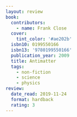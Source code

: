 ```yaml
---
layout: review
book:
  contributors:
    - name: Frank Close
  cover:
    tint_color: '#ae202b'
  isbn10: 0199550166
  isbn13: '9780199550166'
  publication_year: 2009
  title: Antimatter
  tags:
    - non-fiction
    - science
    - physics
review:
  date_read: 2019-11-24
  format: hardback
  rating: 3
---
```

